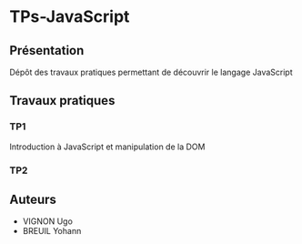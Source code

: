 # TPs-JavaScript

## Présentation

Dépôt des travaux pratiques permettant de découvrir le langage JavaScript 

## Travaux pratiques 

### TP1
	
Introduction à JavaScript et manipulation de la DOM

### TP2

## Auteurs 

* VIGNON Ugo
* BREUIL Yohann
